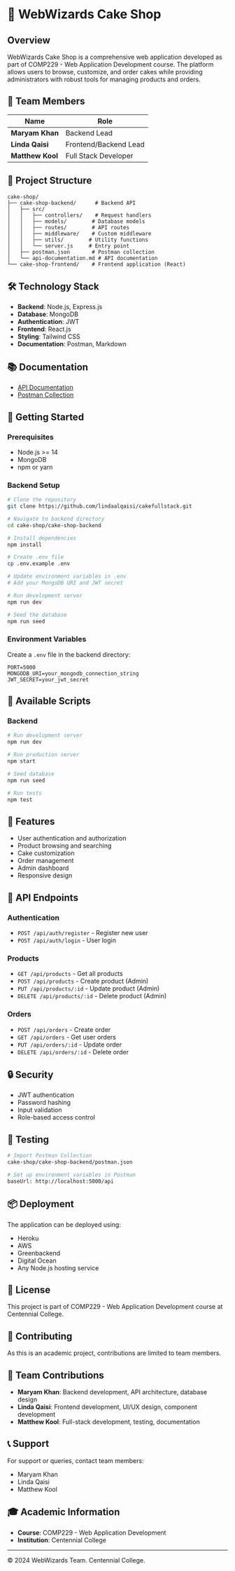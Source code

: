# 🍰 WebWizards Cake Shop

## Overview
WebWizards Cake Shop is a comprehensive web application developed as part of COMP229 - Web Application Development course. The platform allows users to browse, customize, and order cakes while providing administrators with robust tools for managing products and orders.

## 🚀 Team Members
| Name | Role |
|------|------|
| **Maryam Khan** | Backend Lead |
| **Linda Qaisi** | Frontend/Backend Lead |
| **Matthew Kool** | Full Stack Developer |

## 📁 Project Structure
```
cake-shop/
├── cake-shop-backend/      # Backend API
│   ├── src/
│   │   ├── controllers/    # Request handlers
│   │   ├── models/        # Database models
│   │   ├── routes/        # API routes
│   │   ├── middleware/    # Custom middleware
│   │   ├── utils/        # Utility functions
│   │   └── server.js     # Entry point
│   ├── postman.json       # Postman collection
│   └── api-documentation.md # API documentation
└── cake-shop-frontend/    # Frontend application (React)
```

## 🛠️ Technology Stack
- **Backend**: Node.js, Express.js
- **Database**: MongoDB
- **Authentication**: JWT
- **Frontend**: React.js
- **Styling**: Tailwind CSS
- **Documentation**: Postman, Markdown

## 📚 Documentation
- [API Documentation](/cake-shop-backend/api-documentation.md)
- [Postman Collection](/cake-shop-backend/postman.json)

## 🚀 Getting Started

### Prerequisites
- Node.js >= 14
- MongoDB
- npm or yarn

### Backend Setup
```bash
# Clone the repository
git clone https://github.com/lindaalqaisi/cakefullstack.git

# Navigate to backend directory
cd cake-shop/cake-shop-backend

# Install dependencies
npm install

# Create .env file
cp .env.example .env

# Update environment variables in .env
# Add your MongoDB URI and JWT secret

# Run development server
npm run dev

# Seed the database
npm run seed
```

### Environment Variables
Create a `.env` file in the backend directory:
```env
PORT=5000
MONGODB_URI=your_mongodb_connection_string
JWT_SECRET=your_jwt_secret
```

## 🔑 Available Scripts

### Backend
```bash
# Run development server
npm run dev

# Run production server
npm start

# Seed database
npm run seed

# Run tests
npm test
```

## 🌟 Features
- User authentication and authorization
- Product browsing and searching
- Cake customization
- Order management
- Admin dashboard
- Responsive design

## 📝 API Endpoints

### Authentication
- `POST /api/auth/register` - Register new user
- `POST /api/auth/login` - User login

### Products
- `GET /api/products` - Get all products
- `POST /api/products` - Create product (Admin)
- `PUT /api/products/:id` - Update product (Admin)
- `DELETE /api/products/:id` - Delete product (Admin)

### Orders
- `POST /api/orders` - Create order
- `GET /api/orders` - Get user orders
- `PUT /api/orders/:id` - Update order
- `DELETE /api/orders/:id` - Delete order

## 🔒 Security
- JWT authentication
- Password hashing
- Input validation
- Role-based access control

## 🧪 Testing
```bash
# Import Postman Collection
cake-shop/cake-shop-backend/postman.json

# Set up environment variables in Postman
baseUrl: http://localhost:5000/api
```

## 📦 Deployment
The application can be deployed using:
- Heroku
- AWS
- Greenbackend
- Digital Ocean
- Any Node.js hosting service

## 📄 License
This project is part of COMP229 - Web Application Development course at Centennial College.

## 🤝 Contributing
As this is an academic project, contributions are limited to team members.

## 👥 Team Contributions
- **Maryam Khan**: Backend development, API architecture, database design
- **Linda Qaisi**: Frontend development, UI/UX design, component development
- **Matthew Kool**: Full-stack development, testing, documentation

## 📞 Support
For support or queries, contact team members:
- Maryam Khan
- Linda Qaisi
- Matthew Kool

## 🎓 Academic Information
- **Course**: COMP229 - Web Application Development
- **Institution**: Centennial College


---
© 2024 WebWizards Team. Centennial College.